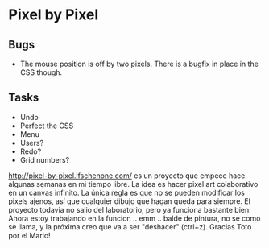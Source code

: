Pixel by Pixel
==============

Bugs
----
* The mouse position is off by two pixels. There is a bugfix in place in the CSS though.

Tasks
-----
* Undo
* Perfect the CSS
* Menu
* Users?
* Redo?
* Grid numbers?


http://pixel-by-pixel.lfschenone.com/ es un proyecto que empece hace algunas semanas en mi tiempo libre. La idea es hacer pixel art colaborativo en un canvas infinito. La única regla es que no se pueden modificar los pixels ajenos, así que cualquier dibujo que hagan queda para siempre.
El proyecto todavia no salio del laboratorio, pero ya funciona bastante bien. Ahora estoy trabajando en la funcion .. emm .. balde de pintura, no se como se llama, y la próxima creo que va a ser "deshacer" (ctrl+z).
Gracias Toto por el Mario!